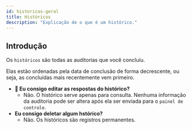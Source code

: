 ```yaml
---
id: historicos-geral
title: Históricos
description: "Explicação de o que é um histórico."
---
```



## Introdução
Os `históricos` são todas as auditorias que você concluíu.

Elas estão ordenadas pela data de conclusão de forma decrescente, ou seja, as concluídas mais recentemente vem primeiro.

- **🤔 Eu consigo editar as respostas do histórico?**
    - Não. O histórico serve apenas para consulta. Nenhuma informação da auditoria pode ser altera após ela ser enviada para o `painel de controle`.
- **Eu consigo deletar algum hstórico?**
    - Não. Os históricos são registros permanentes.